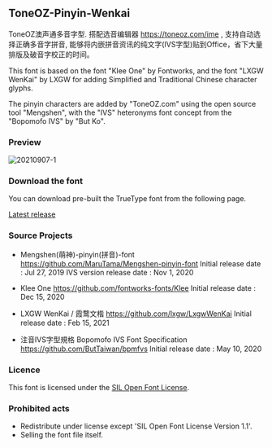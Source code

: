 ## ToneOZ-Pinyin-Wenkai 

ToneOZ澳声通多音字型. 搭配选音编辑器 https://toneoz.com/ime , 支持自动选择正确多音字拼音, 能够将内嵌拼音资讯的纯文字(IVS字型)贴到Office，省下大量排版及破音字校正的时间。

This font is based on the font "Klee One" by Fontworks, and the font "LXGW WenKai" by LXGW for adding Simplified and Traditional Chinese character glyphs.

The pinyin characters are added by "ToneOZ.com" using the open source tool "Mengshen", with the "IVS" heteronyms font concept from the "Bopomofo IVS" by "But Ko".

### Preview

![20210907-1](https://user-images.githubusercontent.com/14179988/132369079-ecb39466-801d-4acb-bacf-f6131cd4f78c.jpg)

### Download the font

You can download pre-built the TrueType font from the following page.

[Latest release](https://github.com/jeffreyxuan/toneoz-font-pinyin-wenkai/releases)

### Source Projects

* Mengshen(萌神)-pinyin(拼音)-font 
https://github.com/MaruTama/Mengshen-pinyin-font
Initial release date : Jul 27, 2019
IVS version release date : Nov 1, 2020

* Klee One
https://github.com/fontworks-fonts/Klee
Initial release date :  Dec 15, 2020

* LXGW WenKai / 霞鹜文楷 
https://github.com/lxgw/LxgwWenKai
Initial release date : Feb 15, 2021

* 注音IVS字型規格 Bopomofo IVS Font Specification 
https://github.com/ButTaiwan/bpmfvs
Initial release date : May 10, 2020

### Licence

This font is licensed under the [SIL Open Font License](https://scripts.sil.org/cms/scripts/page.php?site_id=nrsi&id=OFL).


### Prohibited acts

* Redistribute under license except 'SIL Open Font License Version 1.1'.
* Selling ​​the font file itself.
